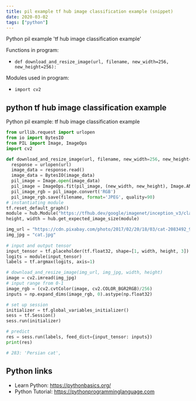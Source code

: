 ```yaml
---
title: pil example tf hub image classification example (snippet)
date: 2020-03-02
tags: ["python"]
---
```

Python pil example 'tf hub image classification example'

Functions in program: 
* `def download_and_resize_image(url, filename, new_width=256, new_height=256):`

Modules used in program: 
* `import cv2`

## python tf hub image classification example

Python pil example: tf hub image classification example

```python
from urllib.request import urlopen
from io import BytesIO
from PIL import Image, ImageOps
import cv2

def download_and_resize_image(url, filename, new_width=256, new_height=256):
  response = urlopen(url)
  image_data = response.read()
  image_data = BytesIO(image_data)
  pil_image = Image.open(image_data)
  pil_image = ImageOps.fit(pil_image, (new_width, new_height), Image.ANTIALIAS)
  pil_image_rgb = pil_image.convert('RGB')
  pil_image_rgb.save(filename, format='JPEG', quality=90)
# instantiating module 
tf.reset_default_graph()
module = hub.Module("https://tfhub.dev/google/imagenet/inception_v3/classification/1")
height, width = hub.get_expected_image_size(module)

img_url = "https://cdn.pixabay.com/photo/2017/02/20/18/03/cat-2083492_960_720.jpg"
img_jpg = "cat.jpg"
​
# input and output tensor
input_tensor = tf.placeholder(tf.float32, shape=[1, width, height, 3])
logits = module(input_tensor)
labels = tf.argmax(logits, axis=1)

# download_and_resize_image(img_url, img_jpg, width, height)
image = cv2.imread(img_jpg)
# input range from 0-1
image_rgb = (cv2.cvtColor(image, cv2.COLOR_BGR2RGB)/256)
inputs = np.expand_dims(image_rgb, 0).astype(np.float32)

# set up session
initializer = tf.global_variables_initializer()
sess = tf.Session()
sess.run(initializer)

# predict
res = sess.run(labels, feed_dict={input_tensor: inputs})
print(res)

# 283: 'Persian cat',

```

## Python links

- Learn Python: https://pythonbasics.org/
- Python Tutorial: https://pythonprogramminglanguage.com
